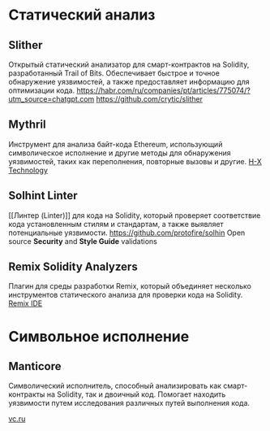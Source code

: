 # Статический анализ

## **Slither**  
Открытый статический анализатор для смарт-контрактов на Solidity, разработанный Trail of Bits. Обеспечивает быстрое и точное обнаружение уязвимостей, а также предоставляет информацию для оптимизации кода.
https://habr.com/ru/companies/pt/articles/775074/?utm_source=chatgpt.com
https://github.com/crytic/slither

## **Mythril**  
Инструмент для анализа байт-кода Ethereum, использующий символическое исполнение и другие методы для обнаружения уязвимостей, таких как переполнения, повторные вызовы и другие.
[H-X Technology](https://www.h-x.technology/ru/blog-ru/top-3-smart-contract-audit-tools-ru?utm_source=chatgpt.com)

## **Solhint Linter**
[[Линтер (Linter)]] для кода на Solidity, который проверяет соответствие кода установленным стилям и стандартам, а также выявляет потенциальные уязвимости.
https://github.com/protofire/solhin
Open source
**Security** and **Style Guide** validations

## **Remix Solidity Analyzers**  
Плагин для среды разработки Remix, который объединяет несколько инструментов статического анализа для проверки кода на Solidity.
[Remix IDE](https://remix-ide.readthedocs.io/en/latest/static_analysis.html?utm_source=chatgpt.com)

# Символьное исполнение
## **Manticore**  
Символический исполнитель, способный анализировать как смарт-контракты на Solidity, так и двоичный код. Помогает находить уязвимости путем исследования различных путей выполнения кода.

[vc.ru](https://vc.ru/u/688290-andrey-plat/686006-instrumenty-i-resursy-dlya-analiza-i-zashity-smart-kontraktov-v-blokcheine?utm_source=chatgpt.com)